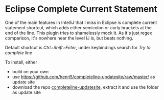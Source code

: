 # Eclipse Complete Current Statement

One of the main features in IntelliJ that I miss in Eclipse is complete current statement shortcut,
which adds either semicolon or curly brackets at the end of the line. This plugin tries
to shamelessly mock it. As it's just regex comparison, it's nowhere near the level IJ is,
but beats nothing.

Default shortcut is *Ctrl+Shift+Enter*, under keybindings search for _Try to complete line_

To install, either 
- build on your own 
- use https://github.com/henri5/completeline-updatesite/raw/master/ as update site
- download the repo [completeline-updatesite](https://github.com/henri5/completeline-updatesite), extract it and use the folder as update site
